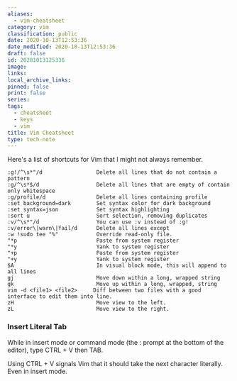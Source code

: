 ```yaml
---
aliases:
  - vim-cheatsheet
category: vim
classification: public
date: 2020-10-13T12:53:36
date_modified: 2020-10-13T12:53:36
draft: false
id: 20201013125336
image: 
links: 
local_archive_links: 
pinned: false
print: false
series: 
tags:
  - cheatsheet
  - keys
  - vim
title: Vim Cheatsheet
type: tech-note
---
```


Here's a list of shortcuts for Vim that I might not always remember.

```text
:g!/^\s*"/d                 Delete all lines that do not contain a pattern
:g/^\s*$/d                  Delete all lines that are empty of contain only whitespace
:g/profile/d                Delete all lines containing profile
:set background=dark		Set syntax color for dark background
:set syntax=json            Set syntax highlighting
:sort u                     Sort selection, removing duplicates
:v/^\s*"/d                  You can use :v instead of :g!
:v/error\|warn\|fail/d      Delete all lines except
:w !sudo tee "%"            Override read-only file.
"*p							Paste from system register
"*y                         Yank to system register
"+p							Paste from system register
"+y                         Yank to system register
$A                          In visual block mode, this will append to all lines
gj                          Move down within a long, wrapped string
gk                          Move up within a long, wrapped, string
vim -d <file1> <file2>     Diff between two files with a good interface to edit them into line.
zH                          Move view to the left.
zL                          Move view to the right.
```

### Insert Literal Tab

While in insert mode or command mode (the : prompt at the bottom of the editor), type CTRL + V then TAB.

Using CTRL + V signals Vim that it should take the next character literally. Even in insert mode.